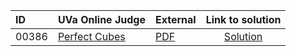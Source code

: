| ID | UVa Online Judge | External | Link to solution |
|:---|:---|:---|:---:|
| 00386 | [Perfect Cubes](https://onlinejudge.org/index.php?option=com_onlinejudge&Itemid=8&category=5&page=show_problem&problem=322) | [PDF](https://onlinejudge.org/external/3/386.pdf) | [Solution](https://github.com/versenyi98/uva-solutions/tree/main/solutions/00386%20-%20Perfect%20Cubes)|
